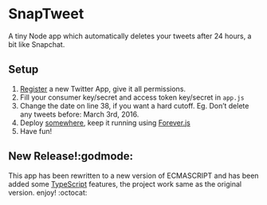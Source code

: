 # SnapTweet

A tiny Node app which automatically deletes your tweets after 24 hours, a bit like Snapchat.

## Setup

1. [Register](https://apps.twitter.com/app/new) a new Twitter App, give it all permissions.
2. Fill your consumer key/secret and access token key/secret in `app.js`
3. Change the date on line 38, if you want a hard cutoff. Eg. Don’t delete any tweets before: March 3rd, 2016.
4. Deploy [somewhere](https://www.digitalocean.com/), keep it running using [Forever.js](https://github.com/foreverjs/forever)
5. Have fun!

## New Release!:godmode:

This app has been rewritten to a new version of ECMASCRIPT and has been added some [TypeScript](https://www.typescriptlang.org/) features, the project work same as the original version. enjoy! :octocat:
